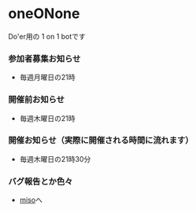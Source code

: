 # oneONone

Do'er用の 1 on 1 botです

### 参加者募集お知らせ

- 毎週月曜日の21時

### 開催前お知らせ

- 毎週木曜日の21時

### 開催お知らせ（実際に開催される時間に流れます）

- 毎週木曜日の21時30分

### バグ報告とか色々
- [miso](https://github.com/miso-devel)へ
